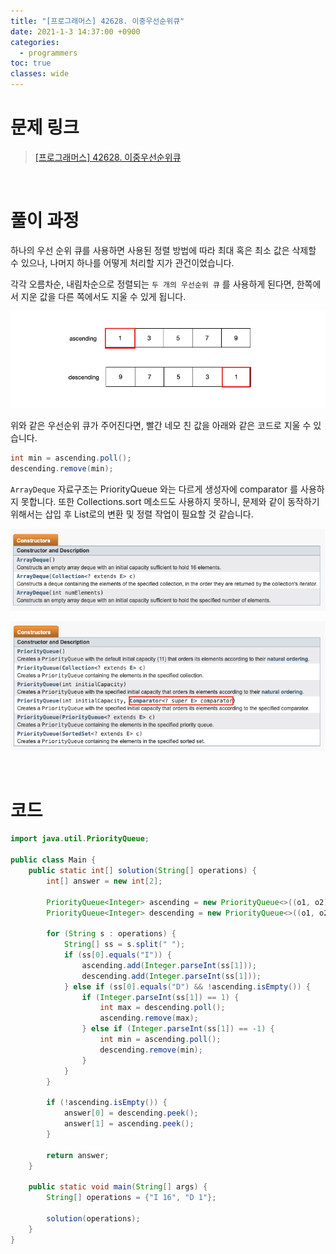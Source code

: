 ```yaml
---
title: "[프로그래머스] 42628. 이중우선순위큐"
date: 2021-1-3 14:37:00 +0900
categories:
  - programmers
toc: true
classes: wide
---
```


# 문제 링크

> [[프로그래머스] 42628. 이중우선순위큐](https://programmers.co.kr/learn/courses/30/lessons/42628)

<br>

# 풀이 과정

하나의 우선 순위 큐를 사용하면 사용된 정렬 방법에 따라 최대 혹은 최소 값은 삭제할 수 있으나, 나머지 하나를 어떻게 처리할 지가 관건이었습니다.

각각 오름차순, 내림차순으로 정렬되는 `두 개의 우선순위 큐` 를 사용하게 된다면, 한쪽에서 지운 값을 다른 쪽에서도 지울 수 있게 됩니다.

![/assets/images/프로그래머스_L3_이중우선순위큐1.png](/assets/images/프로그래머스_L3_이중우선순위큐1.png)

위와 같은 우선순위 큐가 주어진다면, 빨간 네모 친 값을 아래와 같은 코드로 지울 수 있습니다.

```java
int min = ascending.poll();
descending.remove(min);
```

`ArrayDeque` 자료구조는 PriorityQueue 와는 다르게 생성자에 comparator 를 사용하지 못합니다. 또한 Collections.sort 메소드도 사용하지 못하니, 문제와 같이 동작하기 위해서는 삽입 후 List로의 변환 및 정렬 작업이 필요할 것 같습니다.

![/assets/images/프로그래머스_L3_이중우선순위큐2.png](/assets/images/프로그래머스_L3_이중우선순위큐2.png)

![/assets/images/프로그래머스_L3_이중우선순위큐3.png](/assets/images/프로그래머스_L3_이중우선순위큐3.png)

<br>

# 코드

```java
import java.util.PriorityQueue;

public class Main {
    public static int[] solution(String[] operations) {
        int[] answer = new int[2];

        PriorityQueue<Integer> ascending = new PriorityQueue<>((o1, o2) -> o1 - o2);
        PriorityQueue<Integer> descending = new PriorityQueue<>((o1, o2) -> o2 - o1);

        for (String s : operations) {
            String[] ss = s.split(" ");
            if (ss[0].equals("I")) {
                ascending.add(Integer.parseInt(ss[1]));
                descending.add(Integer.parseInt(ss[1]));
            } else if (ss[0].equals("D") && !ascending.isEmpty()) {
                if (Integer.parseInt(ss[1]) == 1) {
                    int max = descending.poll();
                    ascending.remove(max);
                } else if (Integer.parseInt(ss[1]) == -1) {
                    int min = ascending.poll();
                    descending.remove(min);
                }
            }
        }

        if (!ascending.isEmpty()) {
            answer[0] = descending.peek();
            answer[1] = ascending.peek();
        }

        return answer;
    }

    public static void main(String[] args) {
        String[] operations = {"I 16", "D 1"};

        solution(operations);
    }
}
```